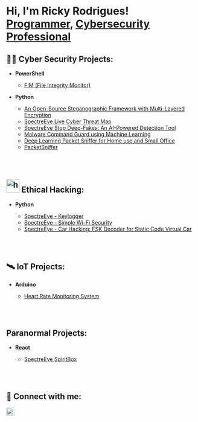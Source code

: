 <h1>Hi, I'm Ricky Rodrigues! <br/><a href="https://github.com/exposure18">Programmer</a>, <a href="https://www.linkedin.com/in/rickyboscorodrigues/">Cybersecurity Professional</a>

<h2>👨‍💻 Cyber Security Projects:</h2>

- <b>PowerShell</b>
  - [FIM (File Integrity Monitor)](https://github.com/exposure18/FileIntegrityMonitoring)
 
- <b>Python</b>
  - [An Open-Source Steganographic Framework with Multi-Layered Encryption](https://github.com/exposure18/Steganography)
  - [SpectreEye Live Cyber Threat Map](https://exposure18.github.io/LiveCyberThreatMap/)
  - [SpectreEye Stop Deep-Fakes: An AI-Powered Detection Tool](https://github.com/exposure18/DeepFakeAI)
  - [Malware Command Guard using Machine Learning](https://github.com/exposure18/MalCommandGuard)
  - [Deep Learning Packet Sniffer for Home use and Small Office](https://github.com/exposure18/DLPS)
  - [PacketSniffer](https://github.com/exposure18/PacketSniffer)
  

<br></br>

<h2><img width="35" height="35" alt="hacker" src="https://github.com/user-attachments/assets/f25896d2-46ec-4720-879a-f047e7bb9df1" />
 Ethical Hacking:</h2>

- <b>Python</b>

  - [SpectreEye - Keylogger](https://github.com/exposure18/SpectreEye)
  - [SpectreEye - Simple Wi-Fi Security](https://github.com/exposure18/SpectreEye-WiFi-Security)
  - [SpectreEye - Car Hacking: FSK Decoder for Static Code Virtual Car](https://github.com/exposure18/RFPentestkitTool)

<br></br>

<h2>🛰️ IoT Projects:</h2>
 
- <b>Arduino</b>

  - [Heart Rate Monitoring System](https://github.com/exposure18/HeartRateMonitoringSystem)

<br></br>

<h2> Paranormal Projects:</h2>
 
- <b>React</b>

  - [SpectreEye SpiritBox](https://github.com/exposure18/SpectreSpiritBox)
 
<br></br>

<h2> 🤳 Connect with me:</h2>

[<img align="left" alt="Ricky | LinkedIn" width="22px" src="https://cdn.jsdelivr.net/npm/simple-icons@v3/icons/linkedin.svg" />][linkedin]


[linkedin]: https://www.linkedin.com/in/rickyboscorodrigues/

